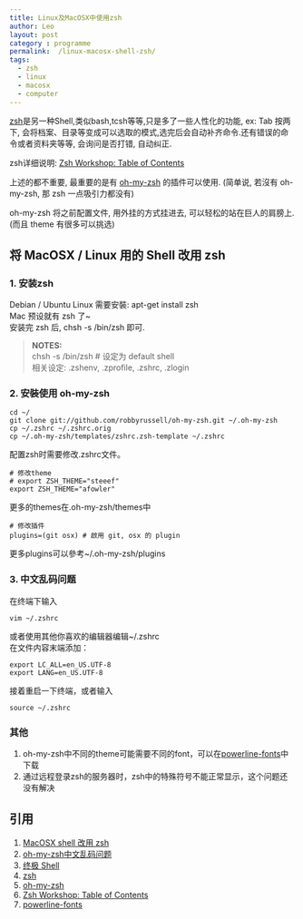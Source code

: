 ```yaml
---
title: Linux及MacOSX中使用zsh
author: Leo
layout: post
category : programme
permalink:  /linux-macosx-shell-zsh/
tags: 
  - zsh
  - linux
  - macosx
  - computer
---
```


[zsh](http://www.zsh.org)是另一种Shell,类似bash,tcsh等等,只是多了一些人性化的功能, ex: Tab 按两下, 会将档案、目录等变成可以选取的模式,选完后会自动补齐命令.还有错误的命令或者资料夹等等, 会询问是否打错, 自动纠正.

zsh详细说明: [Zsh Workshop: Table of Contents](http://www.acm.uiuc.edu/workshops/zsh/toc.html)

上述的都不重要, 最重要的是有 [oh-my-zsh](https://github.com/robbyrussell/oh-my-zsh) 的插件可以使用. (简单说, 若沒有 oh-my-zsh, 那 zsh 一点吸引力都没有)

oh-my-zsh 将之前配置文件, 用外挂的方式挂进去, 可以轻松的站在巨人的肩膀上. (而且 theme 有很多可以挑选)


## 将 MacOSX / Linux 用的 Shell 改用 zsh

### 1. 安装zsh
Debian / Ubuntu  Linux 需要安裝: apt-get install zsh \
Mac 预设就有 zsh 了~\
安装完 zsh 后, chsh -s /bin/zsh 即可.

> **NOTES:** \
> chsh -s /bin/zsh # 设定为 default shell \
> 相关设定: .zshenv, .zprofile, .zshrc, .zlogin


### 2. 安裝使用 oh-my-zsh

```shell
cd ~/
git clone git://github.com/robbyrussell/oh-my-zsh.git ~/.oh-my-zsh 
cp ~/.zshrc ~/.zshrc.orig
cp ~/.oh-my-zsh/templates/zshrc.zsh-template ~/.zshrc
```
配置zsh时需要修改.zshrc文件。

```shell
# 修改theme
# export ZSH_THEME="steeef"
export ZSH_THEME="afowler"
```
更多的themes在.oh-my-zsh/themes中

```shell
# 修改插件
plugins=(git osx) # 啟用 git, osx 的 plugin
```
更多plugins可以參考~/.oh-my-zsh/plugins


### 3. 中文乱码问题
在终端下输入
```shell
vim ~/.zshrc
```

或者使用其他你喜欢的编辑器编辑~/.zshrc \
在文件内容末端添加：
```shell
export LC_ALL=en_US.UTF-8  
export LANG=en_US.UTF-8
```

接着重启一下终端，或者输入
```shell
source ~/.zshrc
```

### 其他

1. oh-my-zsh中不同的theme可能需要不同的font，可以在[powerline-fonts](https://github.com/Lokaltog/powerline-fonts)中下载
2. 通过远程登录zsh的服务器时，zsh中的特殊符号不能正常显示，这个问题还没有解决


## 引用
1. [MacOSX shell 改用 zsh](http://blog.longwin.com.tw/2011/10/macosx-shell-zsh-2011/)
2. [oh-my-zsh中文乱码问题](http://hearrain.com/2013/04/738)
3. [终极 Shell](http://macshuo.com/?p=676)
4. [zsh](http://www.zsh.org)
5. [oh-my-zsh](https://github.com/robbyrussell/oh-my-zsh) 
6. [Zsh Workshop: Table of Contents](http://www.acm.uiuc.edu/workshops/zsh/toc.html)
7. [powerline-fonts](https://github.com/Lokaltog/powerline-fonts)
